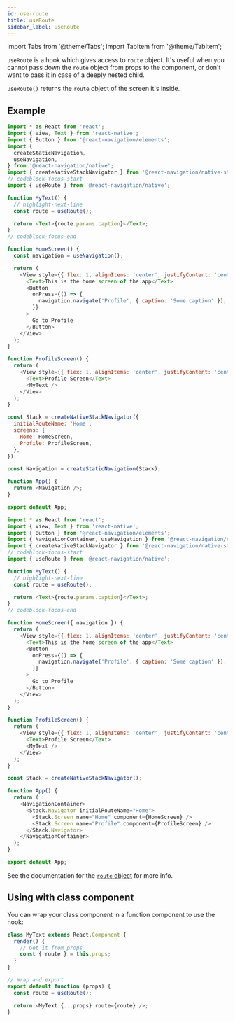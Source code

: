 ```yaml
---
id: use-route
title: useRoute
sidebar_label: useRoute
---
```


import Tabs from '@theme/Tabs';
import TabItem from '@theme/TabItem';

`useRoute` is a hook which gives access to `route` object. It's useful when you cannot pass down the `route` object from props to the component, or don't want to pass it in case of a deeply nested child.

`useRoute()` returns the `route` object of the screen it's inside.

## Example

<Tabs groupId="config" queryString="config">
<TabItem value="static" label="Static" default>

```js name="useRoute hook" snack version=7
import * as React from 'react';
import { View, Text } from 'react-native';
import { Button } from '@react-navigation/elements';
import {
  createStaticNavigation,
  useNavigation,
} from '@react-navigation/native';
import { createNativeStackNavigator } from '@react-navigation/native-stack';
// codeblock-focus-start
import { useRoute } from '@react-navigation/native';

function MyText() {
  // highlight-next-line
  const route = useRoute();

  return <Text>{route.params.caption}</Text>;
}
// codeblock-focus-end

function HomeScreen() {
  const navigation = useNavigation();

  return (
    <View style={{ flex: 1, alignItems: 'center', justifyContent: 'center' }}>
      <Text>This is the home screen of the app</Text>
      <Button
        onPress={() => {
          navigation.navigate('Profile', { caption: 'Some caption' });
        }}
      >
        Go to Profile
      </Button>
    </View>
  );
}

function ProfileScreen() {
  return (
    <View style={{ flex: 1, alignItems: 'center', justifyContent: 'center' }}>
      <Text>Profile Screen</Text>
      <MyText />
    </View>
  );
}

const Stack = createNativeStackNavigator({
  initialRouteName: 'Home',
  screens: {
    Home: HomeScreen,
    Profile: ProfileScreen,
  },
});

const Navigation = createStaticNavigation(Stack);

function App() {
  return <Navigation />;
}

export default App;
```

</TabItem>
<TabItem value="dynamic" label="Dynamic">

```js name="useRoute hook" snack version=7
import * as React from 'react';
import { View, Text } from 'react-native';
import { Button } from '@react-navigation/elements';
import { NavigationContainer, useNavigation } from '@react-navigation/native';
import { createNativeStackNavigator } from '@react-navigation/native-stack';
// codeblock-focus-start
import { useRoute } from '@react-navigation/native';

function MyText() {
  // highlight-next-line
  const route = useRoute();

  return <Text>{route.params.caption}</Text>;
}
// codeblock-focus-end

function HomeScreen({ navigation }) {
  return (
    <View style={{ flex: 1, alignItems: 'center', justifyContent: 'center' }}>
      <Text>This is the home screen of the app</Text>
      <Button
        onPress={() => {
          navigation.navigate('Profile', { caption: 'Some caption' });
        }}
      >
        Go to Profile
      </Button>
    </View>
  );
}

function ProfileScreen() {
  return (
    <View style={{ flex: 1, alignItems: 'center', justifyContent: 'center' }}>
      <Text>Profile Screen</Text>
      <MyText />
    </View>
  );
}

const Stack = createNativeStackNavigator();

function App() {
  return (
    <NavigationContainer>
      <Stack.Navigator initialRouteName="Home">
        <Stack.Screen name="Home" component={HomeScreen} />
        <Stack.Screen name="Profile" component={ProfileScreen} />
      </Stack.Navigator>
    </NavigationContainer>
  );
}

export default App;
```

</TabItem>
</Tabs>

See the documentation for the [`route` object](route-object.md) for more info.

## Using with class component

You can wrap your class component in a function component to use the hook:

```js
class MyText extends React.Component {
  render() {
    // Get it from props
    const { route } = this.props;
  }
}

// Wrap and export
export default function (props) {
  const route = useRoute();

  return <MyText {...props} route={route} />;
}
```
